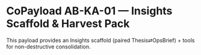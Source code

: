 # CoPayload AB-KA-01 — Insights Scaffold & Harvest Pack

This payload provides an Insights scaffold (paired Thesis⇄OpsBrief) + tools for non-destructive consolidation.

